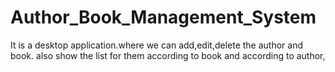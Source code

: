 # Author_Book_Management_System
It is a desktop application.where we can add,edit,delete the author and book. also show the list for them according to book and according to author,

